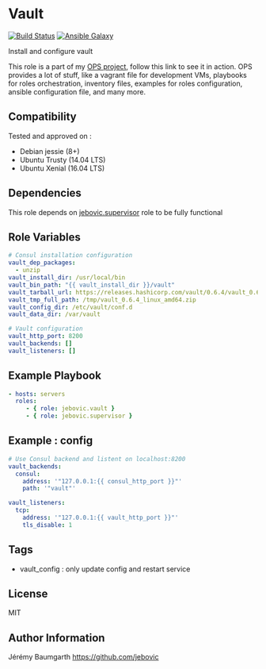 Vault
======

[![Build Status](https://travis-ci.org/jebovic/ansible-vault.svg?branch=master)](https://travis-ci.org/jebovic/ansible-vault) [![Ansible Galaxy](https://img.shields.io/badge/galaxy-jebovic.vault-blue.svg?style=flat)](https://galaxy.ansible.com/jebovic/vault)

Install and configure vault

This role is a part of my [OPS project](https://github.com/jebovic/ops), follow this link to see it in action. OPS provides a lot of stuff, like a vagrant file for development VMs, playbooks for roles orchestration, inventory files, examples for roles configuration, ansible configuration file, and many more.

Compatibility
-------------

Tested and approved on :

* Debian jessie (8+)
* Ubuntu Trusty (14.04 LTS)
* Ubuntu Xenial (16.04 LTS)

Dependencies
------------

This role depends on [jebovic.supervisor](https://github.com/jebovic/ansible-supervisor) role to be fully functional

Role Variables
--------------

```yaml
# Consul installation configuration
vault_dep_packages:
  - unzip
vault_install_dir: /usr/local/bin
vault_bin_path: "{{ vault_install_dir }}/vault"
vault_tarball_url: https://releases.hashicorp.com/vault/0.6.4/vault_0.6.4_linux_amd64.zip
vault_tmp_full_path: /tmp/vault_0.6.4_linux_amd64.zip
vault_config_dir: /etc/vault/conf.d
vault_data_dir: /var/vault

# Vault configuration
vault_http_port: 8200
vault_backends: []
vault_listeners: []
```

Example Playbook
----------------

```yaml
- hosts: servers
  roles:
     - { role: jebovic.vault }
     - { role: jebovic.supervisor }
```

Example : config
----------------

```yaml
# Use Consul backend and listent on localhost:8200
vault_backends:
  consul:
    address: '"127.0.0.1:{{ consul_http_port }}"'
    path: '"vault"'

vault_listeners:
  tcp:
    address: '"127.0.0.1:{{ vault_http_port }}"'
    tls_disable: 1
```

Tags
----

* vault_config : only update config and restart service

License
-------

MIT

Author Information
------------------

Jérémy Baumgarth https://github.com/jebovic
